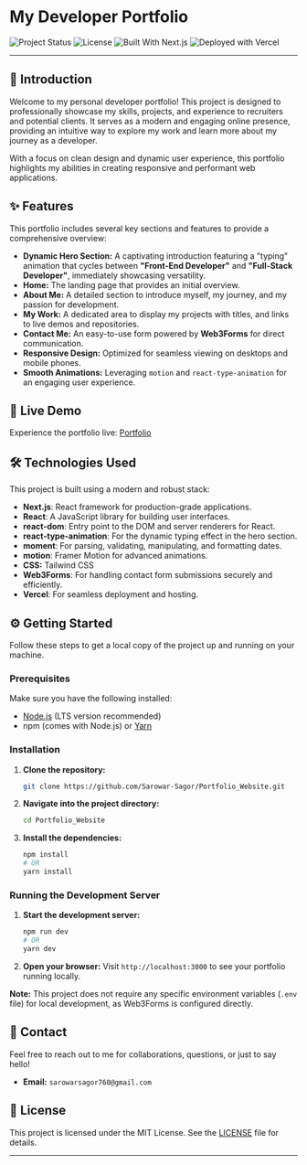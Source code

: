 # My Developer Portfolio

![Project Status](https://img.shields.io/badge/Status-Live-brightgreen)
![License](https://img.shields.io/badge/License-MIT-blue.svg)
![Built With Next.js](https://img.shields.io/badge/Built%20With-Next.js-black?logo=next.js)
![Deployed with Vercel](https://img.shields.io/badge/Deployed%20With-Vercel-black?logo=vercel)

---

## 🌟 Introduction

Welcome to my personal developer portfolio! This project is designed to professionally showcase my skills, projects, and experience to recruiters and potential clients. It serves as a modern and engaging online presence, providing an intuitive way to explore my work and learn more about my journey as a developer.

With a focus on clean design and dynamic user experience, this portfolio highlights my abilities in creating responsive and performant web applications.

## ✨ Features

This portfolio includes several key sections and features to provide a comprehensive overview:

*   **Dynamic Hero Section:** A captivating introduction featuring a "typing" animation that cycles between **"Front-End Developer"** and **"Full-Stack Developer"**, immediately showcasing versatility.
*   **Home:** The landing page that provides an initial overview.
*   **About Me:** A detailed section to introduce myself, my journey, and my passion for development.
*   **My Work:** A dedicated area to display my projects with titles, and links to live demos and repositories.
*   **Contact Me:** An easy-to-use form powered by **Web3Forms** for direct communication.
*   **Responsive Design:** Optimized for seamless viewing on desktops and mobile phones.
*   **Smooth Animations:** Leveraging `motion` and `react-type-animation` for an engaging user experience.

## 🚀 Live Demo

Experience the portfolio live: [Portfolio](https://portfolio-website-five-sigma-99.vercel.app/)


## 🛠️ Technologies Used

This project is built using a modern and robust stack:

*   **Next.js**: React framework for production-grade applications.
*   **React**: A JavaScript library for building user interfaces.
*   **react-dom**: Entry point to the DOM and server renderers for React.
*   **react-type-animation**: For the dynamic typing effect in the hero section.
*   **moment**: For parsing, validating, manipulating, and formatting dates.
*   **motion**: Framer Motion for advanced animations.
*   **CSS:** Tailwind CSS
*   **Web3Forms**: For handling contact form submissions securely and efficiently.
*   **Vercel**: For seamless deployment and hosting.

## ⚙️ Getting Started

Follow these steps to get a local copy of the project up and running on your machine.

### Prerequisites

Make sure you have the following installed:

*   [Node.js](https://nodejs.org/en/) (LTS version recommended)
*   npm (comes with Node.js) or [Yarn](https://yarnpkg.com/)

### Installation

1.  **Clone the repository:**
    ```bash
    git clone https://github.com/Sarowar-Sagor/Portfolio_Website.git
    ```
2.  **Navigate into the project directory:**
    ```bash
    cd Portfolio_Website
    ```
3.  **Install the dependencies:**
    ```bash
    npm install
    # OR
    yarn install
    ```

### Running the Development Server

1.  **Start the development server:**
    ```bash
    npm run dev
    # OR
    yarn dev
    ```
2.  **Open your browser:**
    Visit `http://localhost:3000` to see your portfolio running locally.

**Note:** This project does not require any specific environment variables (`.env` file) for local development, as Web3Forms is configured directly.

## 📧 Contact

Feel free to reach out to me for collaborations, questions, or just to say hello!

*   **Email:** `sarowarsagor760@gmail.com`

## 📄 License

This project is licensed under the MIT License. See the [LICENSE](./LICENSE.text) file for details.

---
